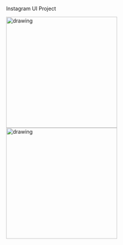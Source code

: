 Instagram UI Project

<img src="https://github.com/evinylg/Instagram-UI/assets/138658787/8e520294-4595-428c-baff-0c43a1f1f8f5" alt="drawing" width="300"/>

<img src="https://github.com/evinylg/Instagram-UI/assets/138658787/161e883a-999c-4702-af93-57d2ed44d286" alt="drawing" width="300"/>


